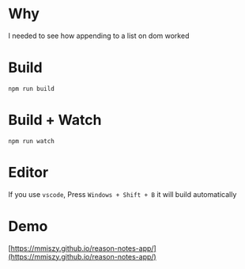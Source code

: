 # Why

I needed to see how appending to a list on dom worked

# Build
```
npm run build
```

# Build + Watch

```
npm run watch
```


# Editor
If you use `vscode`, Press `Windows + Shift + B` it will build automatically

# Demo
[https://mmiszy.github.io/reason-notes-app/](https://mmiszy.github.io/reason-notes-app/)
